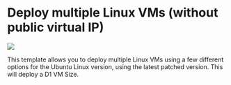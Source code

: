 # Deploy multiple Linux VMs (without public virtual IP)

<a href="https://portal.azure.com/#create/Microsoft.Template/uri/https%3A%2F%2Fraw.githubusercontent.com%2Foliverheilig%2Fazure-quickstart-templates%2Fmaster%2F101-vm-simple-linux-multi-novip%2Fazuredeploy.json" target="_blank">
    <img src="http://azuredeploy.net/deploybutton.png"/>
</a><a  target="_blank">

This template allows you to deploy multiple Linux VMs using a few different options for the Ubuntu Linux version, using the latest patched version. This will deploy a D1 VM Size.

